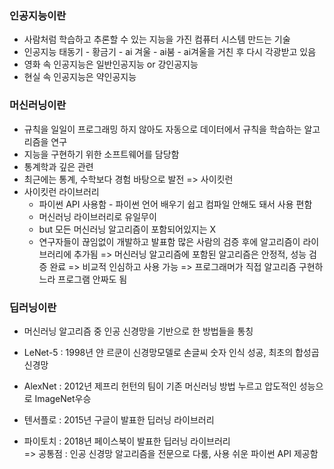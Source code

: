 ### 인공지능이란
- 사람처럼 학습하고 추론할 수 있는 지능을 가진 컴퓨터 시스템 만드는 기술
- 인공지능 태동기 - 황금기 - ai 겨울 - ai붐 - ai겨울을 거친 후 다시 각광받고 있음
- 영화 속 인공지능은 일반인공지능 or 강인공지능
- 현실 속 인공지능은 약인공지능 

### 머신러닝이란
- 규칙을 일일이 프로그래밍 하지 않아도 자동으로 데이터에서 규칙을 학습하는 알고리즘을 연구
- 지능을 구현하기 위한 소프트웨어를 담당함
- 통계학과 깊은 관련
- 최근에는 통계, 수학보다 경험 바탕으로 발전 => 사이킷런
- 사이킷런 라이브러리
  + 파이썬 API 사용함 - 파이썬 언어 배우기 쉽고 컴파일 안해도 돼서 사용 편함
  + 머신러닝 라이브러리로 유일무이
  + but 모든 머신러닝 알고리즘이 포함되어있지는 X
  + 연구자들이 끊임없이 개발하고 발표함 많은 사람의 검증 후에 알고리즘이 라이브러리에 추가됨 => 머신러닝 알고리즘에 포함된 알고리즘은 안정적, 성능 검증 완료 => 비교적 인심하고 사용 가능 => 프로그래머가 직접 알고리즘 구현하느라 프로그램 안짜도 됨

### 딥러닝이란
- 머신러닝 알고리즘 중 인공 신경망을 기반으로 한 방법들을 통칭
- LeNet-5 : 1998년 얀 르쿤이 신경망모델로 손글씨 숫자 인식 성공, 최초의 합성곱 신경망
- AlexNet : 2012년 제프리 헌턴의 팀이 기존 머신러닝 방법 누르고 압도적인 성능으로 ImageNet우승
  
- 텐서플로 : 2015년 구글이 발표한 딥러닝 라이브러리
- 파이토치 : 2018년 페이스북이 발표한 딥러닝 라이브러리  
=> 공통점 : 인공 신경망 알고리즘을 전문으로 다룸, 사용 쉬운 파이썬 API 제공함

